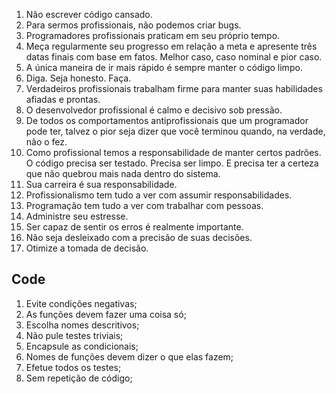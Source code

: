 1. Não escrever código cansado.
2. Para sermos profissionais, não podemos criar bugs.
3. Programadores profissionais praticam em seu próprio tempo.
4. Meça regularmente seu progresso em relação a meta e apresente três datas finais com base em fatos.
Melhor caso, caso nominal e pior caso. 
5. A única maneira de ir mais rápido é sempre manter o código limpo.
6. Diga. Seja honesto. Faça.
7. Verdadeiros profissionais trabalham firme para manter suas habilidades afiadas e prontas.
8. O desenvolvedor profissional é calmo e decisivo sob pressão.
9. De todos os comportamentos antiprofissionais que um programador pode ter, talvez o pior seja dizer que você terminou quando, na verdade, não o fez.
10. Como profissional temos a responsabilidade de manter certos padrões. O código precisa ser testado. Precisa ser limpo. E precisa ter a certeza que não quebrou mais nada dentro do sistema.
11. Sua carreira é sua responsabilidade.
12. Profissionalismo tem tudo a ver com assumir responsabilidades.
13. Programação tem tudo a ver com trabalhar com pessoas.
14. Administre seu estresse.
15. Ser capaz de sentir os erros é realmente importante.
16. Não seja desleixado com a precisão de suas decisões.
17. Otimize a tomada de decisão.


## Code

1. Evite condições negativas;
2. As funções devem fazer uma coisa só;
3. Escolha nomes descritivos;
4. Não pule testes triviais;
5. Encapsule as condicionais;
6. Nomes de funções devem dizer o que elas fazem;
7. Efetue todos os testes;
8. Sem repetição de código;